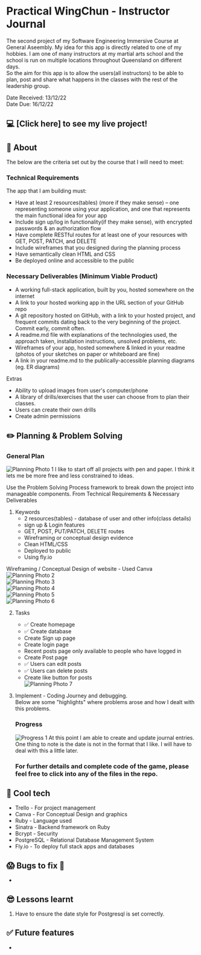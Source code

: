 # Practical WingChun - Instructor Journal
The second project of my Software Engineering Immersive Course at General Aseembly. My idea for this app is directly related to one of my hobbies. I am one of many instructors at my martial arts school and the school is run on multiple locations throughout Queensland on different days.<br/> 
So the aim for this app is to allow the users(all instructors) to be able to plan, post and share what happens in the classes with the rest of the leadership group. <br/> 

Date Received: 13/12/22<br/>
Date Due: 16/12/22

## :computer: [Click here] to see my live project!

## :page_facing_up: About
The below are the criteria set out by the course that I will need to meet:
### Technical Requirements
The app that I am building must:
- Have at least 2 resources(tables) (more if they make sense) – one representing someone using your application, and one that represents the main functional idea for your app
- Include sign up/log in functionality(if they make sense), with encrypted passwords & an authorization flow
- Have complete RESTful routes for at least one of your resources with GET, POST, PATCH, and DELETE
- Include wireframes that you designed during the planning process
- Have semantically clean HTML and CSS
- Be deployed online and accessible to the public


### Necessary Deliverables (Minimum Viable Product)
- A working full-stack application, built by you, hosted somewhere on the internet
- A link to your hosted working app in the URL section of your GitHub repo
- A git repository hosted on GitHub, with a link to your hosted project, and frequent commits dating back to the very beginning of the project. Commit early, commit often.
- A readme.md file with explanations of the technologies used, the approach taken, installation instructions, unsolved problems, etc.
- Wireframes of your app, hosted somewhere & linked in your readme (photos of your sketches on paper or whiteboard are fine)
- A link in your readme.md to the publically-accessible planning diagrams (eg. ER diagrams)


Extras
- Ability to upload images from user's computer/phone
- A library of drills/exercises that the user can choose from to plan their classes.
- Users can create their own drills
- Create admin permissions
 
## :pencil2: Planning & Problem Solving
### General Plan
![Planning Photo 1](./images/Planning_01.jpg)
I like to start off all projects with pen and paper. I think it lets me be more free and less constrained to ideas. 

Use the Problem Solving Process framework to break down the project into manageable components. From Technical Requirements & Necessary Deliverables
1.  Keywords 
    - 2 resources(tables) - database of user and other info(class details)
    - sign up & Login features
    - GET, POST, PUT/PATCH, DELETE routes
    - Wireframing or conceptual design evidence
    - Clean HTML/CSS
    - Deployed to public 
    - Using fly.io 

Wireframing / Conceptual Design of website - Used Canva<br/> 
![Planning Photo 2](./images/Planning_02.png)<br/> 
![Planning Photo 3](./images/Planning_03.png)<br/> 
![Planning Photo 4](./images/Planning_04.png)<br/> 
![Planning Photo 5](./images/Planning_05.png)<br/> 
![Planning Photo 6](./images/Planning_06.png)<br/> 

2.  Tasks <br/>
    - :white_check_mark: Create homepage
    - :white_check_mark: Create database
    - Create Sign up page
    - Create login page
    - Recent posts page only available to people who have logged in
    - Create Post page
    - :white_check_mark: Users can edit posts
    - :white_check_mark: Users can delete posts
    - Create like button for posts<br/>
    ![Planning Photo 7](./images/Planning_07.png)

3.  Implement - Coding Journey and debugging.<br/> 
    Below are some "highlights" where problems arose and how I dealt with this problems. <br/> 

    ### Progress
    ![Progress 1](./images/Progress_01.png)
    At this point I am able to create and update journal entries. One thing to note is the date is not in the format that I like. I will have to deal with this a little later. 

    ### For further details and complete code of the game, please feel free to click into any of the files in the repo.  

## :rocket: Cool tech
- Trello - For project management
- Canva - For Conceptual Design and graphics
- Ruby - Language used
- Sinatra - Backend framework on Ruby
- Bcrypt - Security
- PostgreSQL - Relational Database Management System
- Fly.io - To deploy full stack apps and databases


## :scream: Bugs to fix :bug:
- 

## :sunglasses: Lessons learnt
1.  Have to ensure the date style for Postgresql is set correctly.

## :white_check_mark: Future features
- 


